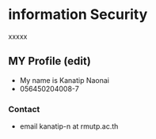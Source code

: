 # information Security
xxxxx
## MY Profile (edit)

- My name is Kanatip Naonai
- 056450204008-7

### Contact
- email kanatip-n at rmutp.ac.th
